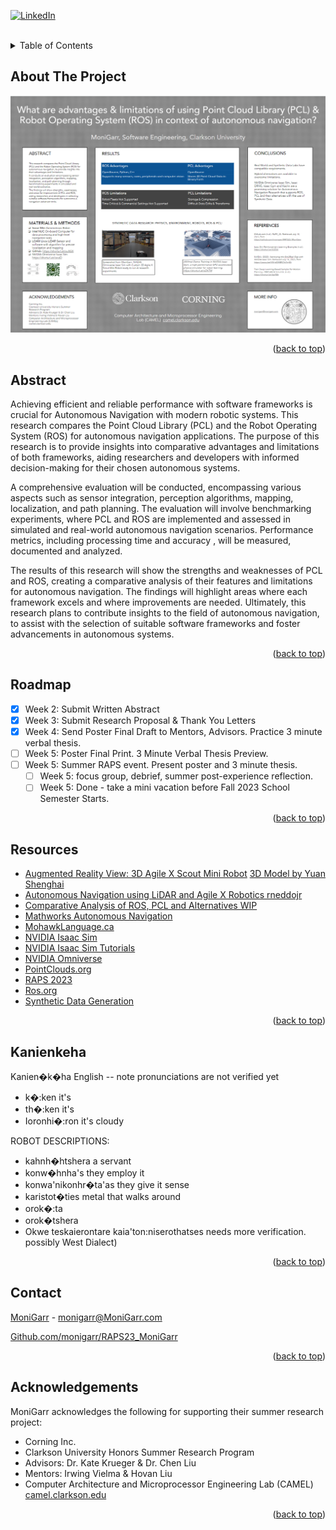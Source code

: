 <div id="top"></div>
<!--
*** Thanks for checking out the Best-README-Template. If you have a suggestion
*** that would make this better, please fork the repo and create a pull request
*** or simply open an issue with the tag "enhancement".
*** Don't forget to give the project a star!
*** Thanks again! Now go create something AMAZING! :D
-->



<!-- PROJECT SHIELDS -->
<!--
*** I'm using markdown "reference style" links for readability.
*** Reference links are enclosed in brackets [ ] instead of parentheses ( ).
*** See the bottom of this document for the declaration of the reference variables
*** for contributors-url, forks-url, etc. This is an optional, concise syntax you may use.
*** https://www.markdownguide.org/basic-syntax/#reference-style-links
-->
[![LinkedIn][linkedin-shield]][linkedin-url]



<!-- PROJECT LOGO -->
<br />

<!-- TABLE OF CONTENTS -->
<details>
  <summary>Table of Contents</summary>
  <ol>
    <li><a href="#about-the-project">About</a></li>
    <li><a href="#abstract">Abstract</a></li>
    <li><a href="#roadmap">Roadmap</a></li>
    <li><a href="#resources">Resources</a></li>
    <li><a href="#kanienkeha">Kanien�k�ha</a></li>
    <li><a href="#contact">Contact</a></li>
    <li><a href="#acknowledgments">Acknowledgments</a></li>
  </ol>
</details>



<!-- ABOUT THE PROJECT -->
## About The Project

[![What are the comparative advantages and limitations of using the point cloud library (PCL) and the Robot Operating System (ROS) in the context of Autonomous Navigation?][product-screenshot]](https://docs.google.com/presentation/d/1jdFIkRGwodM3gDKng64XyrKtpM39SbK5/edit?usp=sharing&ouid=116099391833816183949&rtpof=true&sd=true)

<p align="right">(<a href="#top">back to top</a>)</p>


## Abstract
Achieving efficient and reliable performance with software frameworks is crucial for Autonomous Navigation with modern robotic systems. This research compares the Point Cloud Library (PCL) and the Robot Operating System (ROS) for autonomous navigation applications. The purpose of this research is to provide insights into comparative advantages and limitations of both frameworks, aiding researchers and developers with informed decision-making for their chosen autonomous systems.

A comprehensive evaluation will be conducted, encompassing various aspects such as sensor integration, perception algorithms, mapping, localization, and path planning. The evaluation will involve benchmarking experiments, where PCL and ROS are implemented and assessed in simulated and real-world autonomous navigation scenarios. Performance metrics, including processing time and accuracy , will be measured, documented and analyzed.

The results of this research will show the strengths and weaknesses of PCL and ROS, creating a comparative analysis of their features and limitations for autonomous navigation. The findings will highlight areas where each framework excels and where improvements are needed. Ultimately, this research plans to contribute insights to the field of autonomous navigation, to assist with the selection of suitable software frameworks and foster advancements in autonomous systems.

<p align="right">(<a href="#top">back to top</a>)</p>


<!-- ROADMAP -->
## Roadmap

- [x] Week 2: Submit Written Abstract
- [x] Week 3: Submit Research Proposal & Thank You Letters
- [x] Week 4: Send Poster Final Draft to Mentors, Advisors. Practice 3 minute verbal thesis.
- [ ] Week 5: Poster Final Print. 3 Minute Verbal Thesis Preview.
- [ ] Week 5: Summer RAPS event. Present poster and 3 minute thesis.
    - [ ] Week 5: focus group, debrief, summer post-experience reflection.
    - [ ] Week 5: Done - take a mini vacation before Fall 2023 School Semester Starts.

<p align="right">(<a href="#top">back to top</a>)</p>

<!-- RESOURCES -->
## Resources

* [Augmented Reality View: 3D Agile X Scout Mini Robot](https://adobeaero.app.link/f4YSe6WpiBb) [3D Model by Yuan Shenghai](https://grabcad.com/library/agilex-robotics-scout-mini-robot-1)
* [Autonomous Navigation using LiDAR and Agile X Robotics rneddojr](https://github.com/rneddojr/Autonomous-Navigation-using-LiDAR-and-Agile-X-Robotics)
* [Comparative Analysis of ROS, PCL and Alternatives WIP](https://docs.google.com/spreadsheets/d/1fzyKzqSBKZZ2eaqhuFIce23chXcqQjamW7P-skc1OKw/edit?usp=sharing)
* [Mathworks Autonomous Navigation](https://www.mathworks.com/videos/series/autonomous-navigation.html)
* [MohawkLanguage.ca](https://www.MohawkLanguage.ca/)
* [NVIDIA Isaac Sim](https://developer.nvidia.com/isaac-sim)
* [NVIDIA Isaac Sim Tutorials](https://docs.omniverse.nvidia.com/isaacsim/latest/tutorial_ros2_navigation.html)
* [NVIDIA Omniverse](https://docs.omniverse.nvidia.com/install-guide/latest/index.html)
* [PointClouds.org](https://pointclouds.org/)
* [RAPS 2023](https://sites.clarkson.edu/raps/2023/summer/what-are-the-comparative-advantages-and-limitations-of-using-the-point-cloud-library-pcl-and-the-robot-operating-system-ros-in-the-context-of-autonomous-navigation/)
* [Ros.org](https://ros.org/)
* [Synthetic Data Generation](https://developer.nvidia.com/blog/developing-and-deploying-ai-powered-robots-with-nvidia-isaac-sim-and-nvidia-tao/)

<p align="right">(<a href="#top">back to top</a>)</p>

<!-- KANIENKEHA -->
## Kanienkeha
Kanien�k�ha  <English Phonetic>  English
-- note pronunciations are not verified yet 

* k�:ken <ghee guh>  it's
* th�:ken  <tee guh>  it's
* Ioronhi�:ron  <doh rloo hyoh rloo>  it's cloudy

ROBOT DESCRIPTIONS:
* kahnh�htshera <gah not zeh la> a servant
* konw�hnha's  <goon wah nah ah s> they employ it 
* konwa'nikonhr�ta'as <goon wah knee gooh rlah dah ah s> they give it sense 
* karistot�ties <gah rlee stoh dah dyehs> metal that walks around 
* orok�:ta <oh rloh go dah>
* orok�tshera  <oh rloh goat zeh la>
* Okwe teskaierontare kaia'ton:niserothatses <oh gwe dehs guy eh rlooh n dah leh gah yah doohn knee zeh rloh dah t zehs> needs more verification. possibly West Dialect)

<p align="right">(<a href="#top">back to top</a>)</p>

<!-- CONTACT -->
## Contact

[MoniGarr](https://www.MoniGarr.com) - monigarr@MoniGarr.com

[Github.com/monigarr/RAPS23_MoniGarr](https://github.com/monigarr/RAPS23_MoniGarr)

<p align="right">(<a href="#top">back to top</a>)</p>

## Acknowledgements
MoniGarr acknowledges the following for supporting their summer research project:

* Corning Inc.
* Clarkson University Honors Summer Research Program
* Advisors: Dr. Kate Krueger & Dr. Chen Liu 
* Mentors: Irwing Vielma & Hovan Liu
* Computer Architecture and Microprocessor Engineering Lab (CAMEL)  [camel.clarkson.edu](https://camel.clarkson.edu)

<p align="right">(<a href="#top">back to top</a>)</p>

<!-- MARKDOWN LINKS & IMAGES -->
<!-- https://www.markdownguide.org/basic-syntax/#reference-style-links -->
[linkedin-shield]: https://img.shields.io/badge/-LinkedIn-black.svg?style=for-the-badge&logo=linkedin&colorB=555
[linkedin-url]: https://linkedin.com/in/monigarr 
[product-screenshot]: images/screenshot.png

